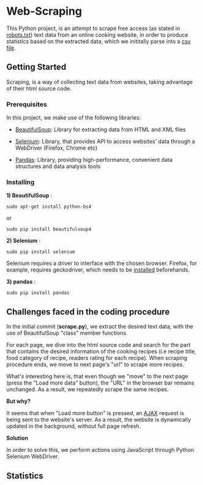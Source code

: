 # Web-Scraping
This Python project, is an attempt to scrape free access (as stated in [robots.txt](https://en.wikipedia.org/wiki/Robots_exclusion_standard)) text data from an online cooking website, in order to produce statistics based on the extracted data, which we inititally parse into a [csv file](https://en.wikipedia.org/wiki/Comma-separated_values).

## Getting Started
Scraping, is a way of collecting text data from websites, taking advantage of their html source code.

### Prerequisites
In this project, we make use of the following libraries:

- [BeautifulSoup](https://www.crummy.com/software/BeautifulSoup/bs4/doc/): Library for extracting data from HTML and XML files

- [Selenium](https://selenium-python.readthedocs.io/installation.html#introduction): Library, that provides API to access websites' data through a WebDriver (Firefox, Chrome etc)

- [Pandas](https://pandas.pydata.org/): Library, providing high-performance, convenient data structures and data analysis tools

### Installing

**1) BeautifulSoup** :
```
sudo apt-get install python-bs4
```
or
```
sudo pip install beautifulsoup4
```


**2) Selenium** :

```
sudo pip install selenium
```
  Selenium requires a driver to interface with the chosen browser. Firefox, for example, requires geckodriver, which needs to        be [installed](https://askubuntu.com/questions/870530/how-to-install-geckodriver-in-ubuntu) beforehands.
  
**3) pandas** :

```
sudo pip install pandas
```
## Challenges faced in the coding procedure

In the initial commit (**scrape.py**), we extract the desired text data, with the use of BeautifulSoup "class" member functions.

For each page, we dive into the html source code and search for the part that contains the desired information of the cooking recipes (i.e recipe title, food category of recipe, readers rating for each recipe). When scraping procedure ends, we move to next page's "url" to scrape more recipes.

What's interesting here is, that even though we "move" to the next page (press the "Load more data" button), the "URL" in the browser bar remains unchanged. As a result, we repeatedly scrape the same recipes.

**But why?**

It seems that when "Load more button" is pressed, an [AJAX](https://en.wikipedia.org/wiki/Ajax_(programming)) request is being sent to the website's server. As a result, the website is dynamically updated in the background, without full page refresh.

**Solution**

In order to solve this, we perform actions using JavaScript through Python Selenium WebDriver. 

## Statistics





